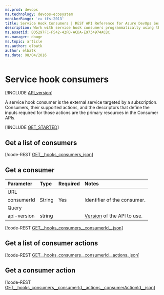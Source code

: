 ```yaml
---
ms.prod: devops
ms.technology: devops-ecosystem
monikerRange: '>= tfs-2013'
title: Service Hook Consumers | REST API Reference for Azure DevOps Services and Team Foundation Server
description: Work with service hook consumers programmatically using the REST APIs for Azure DevOps Services and Team Foundation Server.
ms.assetid: B05297FC-F542-42FD-ACDA-E9734974ACBC
ms.manager: douge
ms.topic: article
ms.author: elbatk
author: elbatk
ms.date: 08/04/2016
---
```


# Service hook consumers
[!INCLUDE [API_version](../_data/version.md)]

A service hook consumer is the external service targeted by a subscription. Consumers, their supported actions, and the descriptors that define the inputs required for those actions are the primary resources in the Consumer APIs.

[!INCLUDE [GET_STARTED](../_data/get-started.md)]

## Get a list of consumers

[!code-REST [GET__hooks_consumers_json](./_data/consumers/GET__hooks_consumers.json)]

## Get a consumer

| Parameter | Type | Required | Notes |
|:----------|:-----|:---------|:------------|
| URL
| consumerId | String | Yes | Identifier of the consumer. |
| Query
| api-version| string |     | [Version](../../concepts/rest-api-versioning.md) of the API to use. |

[!code-REST [GET__hooks_consumers__consumerId__json](./_data/consumers/GET__hooks_consumers__consumerId_.json)]

## Get a list of consumer actions

[!code-REST [GET__hooks_consumers__consumerId__actions_json](./_data/consumers/GET__hooks_consumers__consumerId__actions.json)]

## Get a consumer action

[!code-REST [GET__hooks_consumers__consumerId__actions__consumerActionId__json](./_data/consumers/GET__hooks_consumers__consumerId__actions__consumerActionId_.json)]

